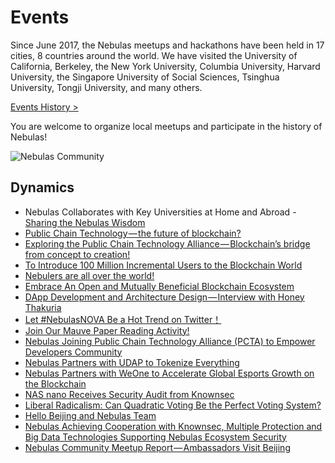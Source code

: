 # Events

Since June 2017, the Nebulas meetups and hackathons have been held in 17 cities, 8 countries around the world. We have visited the University of California, Berkeley, the New York University, Columbia University, Harvard University, the Singapore University of Social Sciences, Tsinghua University, Tongji University, and many others.

[Events History >](https://medium.com/nebulasio/nebulas-events-7a8674690d77)

You are welcome to organize local meetups and participate in the history of Nebulas!

![Nebulas Community](https://nebulas.io/assets/images/community/events.jpg)

## Dynamics
- Nebulas Collaborates with Key Universities at Home and Abroad - [Sharing the Nebulas Wisdom](https://medium.com/nebulasio/sharing-the-nebulas-wisdom-d8658c38502d)
- [Public Chain Technology — the future of blockchain?](https://medium.com/nebulasio/public-chain-technology-the-future-of-blockchain-997a0a5fc5f9)
- [Exploring the Public Chain Technology Alliance — Blockchain’s bridge from concept to creation!](https://medium.com/nebulasio/exploring-the-public-chain-technology-alliance-blockchains-bridge-from-concept-to-creation-2614fd86800)
- [To Introduce 100 Million Incremental Users to the Blockchain World](https://medium.com/nebulasio/set-a-small-goal-first-to-introduce-100-million-incremental-users-to-the-blockchain-world-f6bb6114dfed)
- [Nebulers are all over the world!](https://medium.com/nebulasio/nebulers-are-all-over-the-world-9aea249c1416)
- [Embrace An Open and Mutually Beneficial Blockchain Ecosystem](https://medium.com/nebulasio/embrace-an-open-and-win-win-blockchain-ecosystem-99ac10a7a662)
- [DApp Development and Architecture Design — Interview with Honey Thakuria](https://medium.com/nebulasio/dapp-development-and-architecture-design-interview-with-honey-thakuria-abf0fab0c19f)
- [Let #NebulasNOVA Be a Hot Trend on Twitter！](https://medium.com/nebulasio/let-nebulasnova-be-a-hot-trend-on-twitter-e1f6cca28015)
- [Join Our Mauve Paper Reading Activity!](https://medium.com/nebulasio/join-our-mauve-paper-reading-activity-16b73f91f789)
- [Nebulas Joining Public Chain Technology Alliance (PCTA) to Empower Developers Community](https://medium.com/nebulasio/nebulas-joining-public-chain-technology-alliance-pcta-to-empower-developers-community-fbb50c170782)
- [Nebulas Partners with UDAP to Tokenize Everything](https://medium.com/nebulasio/nebulas-partners-with-udap-to-tokenize-everything-455b0600be57)
- [Nebulas Partners with WeOne to Accelerate Global Esports Growth on the Blockchain](https://medium.com/nebulasio/nebulas-partners-with-weone-to-accelerate-global-esports-growth-on-the-blockchain-f5e51ce2279d)
- [NAS nano Receives Security Audit from Knownsec](https://medium.com/nebulasio/nas-nano-receives-security-audit-from-knownsec-91d34cd35f55)
- [Liberal Radicalism: Can Quadratic Voting Be the Perfect Voting System?](https://medium.com/nebulasio/liberal-radicalism-can-quadratic-voting-be-the-perfect-voting-system-e958408567b2)
- [Hello Beijing and Nebulas Team](https://medium.com/nebulasio/hello-beijing-and-nebulas-team-64ab9724650c)
- [Nebulas Achieving Cooperation with Knownsec, Multiple Protection and Big Data Technologies Supporting Nebulas Ecosystem Security](https://medium.com/nebulasio/nebulas-achieving-cooperation-with-knownsec-multiple-protection-and-big-data-technologies-b1b9b7f81bc)
- [Nebulas Community Meetup Report — Ambassadors Visit Beijing](https://medium.com/nebulasio/nebulas-community-meetup-has-been-completed-well-fe899bb5fded)
